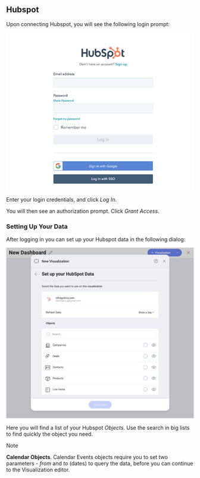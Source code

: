 ## Hubspot

Upon connecting Hubspot, you will see the following login prompt:

![Hubspot login prompt](images/hubspot-login.png)

Enter your login credentials, and click _Log In_.

You will then see an authorization prompt. Click _Grant Access_.

### Setting Up Your Data

After logging in you can set up your Hubspot data in the following dialog:


<img src="images/set-up-data-hubspot.png" alt="Set up your data dialog" width="800"/>

Here you will find a list of your Hubspot _Objects_. Use the search in big lists to find quickly the object you need.

>[!NOTE]
>**Calendar Objects**.
>Calendar Events objects require you to set two parameters - _from_ and _to_ (dates) to query the data, before you can continue to the Visualization editor. 

